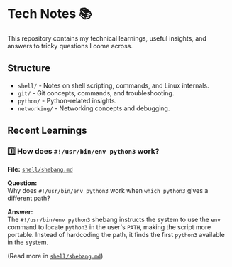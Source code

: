 # Tech Notes 📚

This repository contains my technical learnings, useful insights, and answers to tricky questions I come across.

## Structure
- `shell/` - Notes on shell scripting, commands, and Linux internals.
- `git/` - Git concepts, commands, and troubleshooting.
- `python/` - Python-related insights.
- `networking/` - Networking concepts and debugging.

## Recent Learnings

### 1️⃣ How does `#!/usr/bin/env python3` work?
**File:** [`shell/shebang.md`](shell/shebang.md)

**Question:**  
Why does `#!/usr/bin/env python3` work when `which python3` gives a different path?

**Answer:**  
The `#!/usr/bin/env python3` shebang instructs the system to use the `env` command to locate `python3` in the user's `PATH`, making the script more portable. Instead of hardcoding the path, it finds the first `python3` available in the system.

(Read more in [`shell/shebang.md`](shell/shebang.md))

